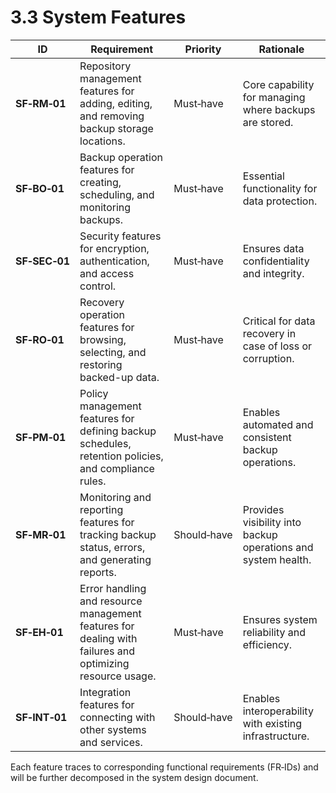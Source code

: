 # 3.3 System Features

| ID            | Requirement                                                                                               | Priority    | Rationale                                                     |
|---------------|-----------------------------------------------------------------------------------------------------------|-------------|---------------------------------------------------------------|
| <a id="sfRm01">**SF‑RM‑01**</a>  | Repository management features for adding, editing, and removing backup storage locations.                | Must‑have   | Core capability for managing where backups are stored.        |
| <a id="sfBo01">**SF‑BO‑01**</a>  | Backup operation features for creating, scheduling, and monitoring backups.                               | Must‑have   | Essential functionality for data protection.                  |
| <a id="sfSec01">**SF‑SEC‑01**</a> | Security features for encryption, authentication, and access control.                                     | Must‑have   | Ensures data confidentiality and integrity.                   |
| <a id="sfRo01">**SF‑RO‑01**</a>  | Recovery operation features for browsing, selecting, and restoring backed-up data.                        | Must‑have   | Critical for data recovery in case of loss or corruption.     |
| <a id="sfPm01">**SF‑PM‑01**</a>  | Policy management features for defining backup schedules, retention policies, and compliance rules.       | Must‑have   | Enables automated and consistent backup operations.           |
| <a id="sfMr01">**SF‑MR‑01**</a>  | Monitoring and reporting features for tracking backup status, errors, and generating reports.             | Should‑have | Provides visibility into backup operations and system health. |
| <a id="sfEh01">**SF‑EH‑01**</a>  | Error handling and resource management features for dealing with failures and optimizing resource usage.  | Must‑have   | Ensures system reliability and efficiency.                    |
| <a id="sfInt01">**SF‑INT‑01**</a> | Integration features for connecting with other systems and services.                                      | Should‑have | Enables interoperability with existing infrastructure.        |

Each feature traces to corresponding functional requirements (FR‑IDs) and will be further decomposed in the system design document.
